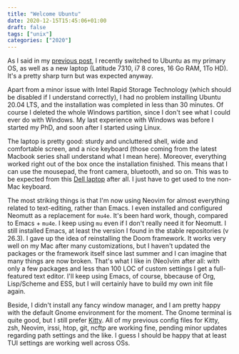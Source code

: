 ```yaml
---
title: "Welcome Ubuntu"
date: 2020-12-15T15:45:06+01:00
draft: false
tags: ["unix"]
categories: ["2020"]
---
```

As I said in my [previous post](/post/bye-bye-apple), I recently switched to Ubuntu as my primary OS, as well as a new laptop (Latitude 7310, i7 8 cores, 16 Go RAM, 1To HD). It's a pretty sharp turn but was expected anyway.

Apart from a minor issue with Intel Rapid Storage Technology (which should be disabled if I understand correctly), I had no problem installing Ubuntu 20.04 LTS, and the installation was completed in less than 30 minutes. Of course I deleted the whole Windows partition, since I don't see what I could ever do with Windows. My last experience with Windows was before I started my PhD, and soon after I started using Linux.

The laptop is pretty good: sturdy and uncluttered shell, wide and comfortable screen, and a nice keyboard (those coming from the latest Macbook series shall understand what I mean here). Moreover, everything worked right out of the box once the installation finished. This means that I can use the mousepad, the front camera, bluetooth, and so on. This was to be expected from this [Dell laptop](https://certification.ubuntu.com/hardware/202003-27782) after all. I just have to get used to tne non-Mac keyboard.

The most striking things is that I'm now using Neovim for almost everything related to text-editing, rather than Emacs. I even installed and configured Neomutt as a replacement for `mu4e`. It's been hard work, though, compared to Emacs + `mu4e`. I keep using `mu` even if I don't really need it for Neomutt. I still installed Emacs, at least the version I found in the stable repositories (v 26.3). I gave up the idea of reinstalling the Doom framework. It works very well on my Mac after many customizations, but I haven't updated the packages or the framework itself since last summer and I can imagine that many things are now broken. That's what I like in (Neo)vim after all: with only a few packages and less than 100 LOC of custom settings I get a full-featured text editor. I'll keep using Emacs, of course, bbecause of Org, Lisp/Scheme and ESS, but I will certainly have to build my own init file again.

Beside, I didn't install any fancy window manager, and I am pretty happy with the default Gnome environment for the moment. The Gnome terminal is quite good, but I still prefer [Kitty](https://sw.kovidgoyal.net/kitty/). All of my previous config files for Kitty, zsh, Neovim, irssi, htop, git, ncftp are working fine, pending minor updates regarding path settings and the like. I guess I should be happy that at least TUI settings are working well across OSs.

